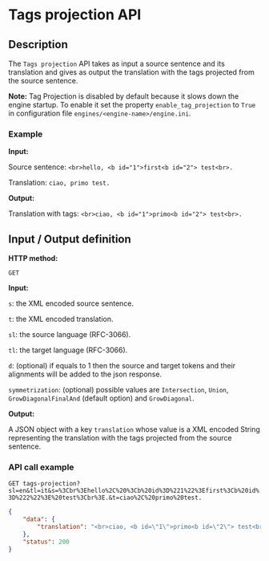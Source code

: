 # Tags projection API

## Description
The ```Tags projection``` API takes as input a source sentence and its translation and gives as output the translation with the tags projected from the source sentence.

**Note:** Tag Projection is disabled by default because it slows down the engine startup. To enable it set the property `enable_tag_projection` to `True` in configuration file `engines/<engine-name>/engine.ini`.

### Example

**Input:**

Source sentence:
```<br>hello, <b id="1">first<b id="2"> test<br>.```

Translation:
```ciao, primo test.```

**Output:**

Translation with tags:  ```<br>ciao, <b id="1">primo<b id="2"> test<br>.```

## Input / Output definition

**HTTP method:**

``` GET ```

**Input:**

```s```: the XML encoded source sentence.

```t```: the XML encoded translation.

```sl```: the source language (RFC-3066).

```tl```: the target language (RFC-3066).

```d```: (optional) if equals to 1 then the source and target tokens and their alignments will be added to the json response.

```symmetrization```: (optional) possible values are `Intersection`, `Union`, `GrowDiagonalFinalAnd` (default option) and `GrowDiagonal`.

**Output:**

A JSON object with a key ```translation``` whose value is a XML encoded String representing the translation with the tags projected from the source sentence.

### API call example

```GET tags-projection?sl=en&tl=it&s=%3Cbr%3Ehello%2C%20%3Cb%20id%3D%221%22%3Efirst%3Cb%20id%3D%222%22%3E%20test%3Cbr%3E.&t=ciao%2C%20primo%20test.```


```json
{
    "data": {
        "translation": "<br>ciao, <b id=\"1\">primo<b id=\"2\"> test<br>."
    },
    "status": 200
}
```
